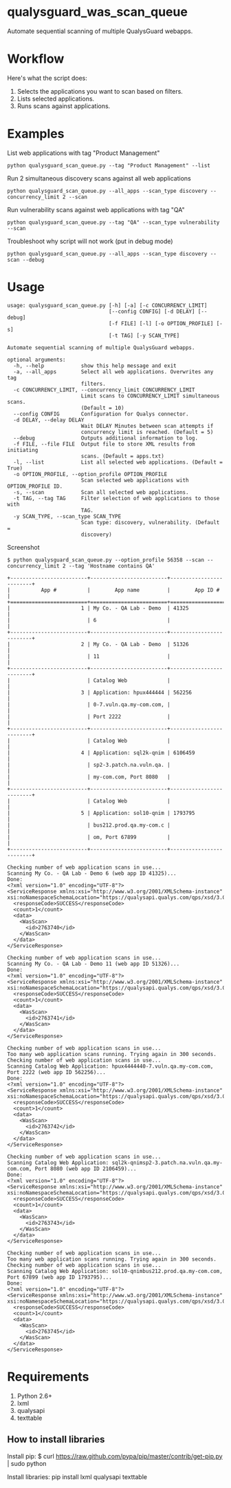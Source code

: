 qualysguard_was_scan_queue
==========================

Automate sequential scanning of multiple QualysGuard webapps.

Workflow
========

Here's what the script does:

1. Selects the applications you want to scan based on filters.
2. Lists selected applications.
3. Runs scans against applications.

Examples
========
List web applications with tag "Product Management"

    python qualysguard_scan_queue.py --tag "Product Management" --list

Run 2 simultaneous discovery scans against all web applications

    python qualysguard_scan_queue.py --all_apps --scan_type discovery --concurrency_limit 2 --scan

Run vulnerability scans against web applications with tag "QA"

    python qualysguard_scan_queue.py --tag "QA" --scan_type vulnerability --scan

Troubleshoot why script will not work (put in debug mode)

    python qualysguard_scan_queue.py --all_apps --scan_type discovery --scan --debug

Usage
=====

    usage: qualysguard_scan_queue.py [-h] [-a] [-c CONCURRENCY_LIMIT]
                                     [--config CONFIG] [-d DELAY] [--debug]
                                     [-f FILE] [-l] [-o OPTION_PROFILE] [-s]
                                     [-t TAG] [-y SCAN_TYPE]
    
    Automate sequential scanning of multiple QualysGuard webapps.
    
    optional arguments:
      -h, --help            show this help message and exit
      -a, --all_apps        Select all web applications. Overwrites any tag
                            filters.
      -c CONCURRENCY_LIMIT, --concurrency_limit CONCURRENCY_LIMIT
                            Limit scans to CONCURRENCY_LIMIT simultaneous scans.
                            (Default = 10)
      --config CONFIG       Configuration for Qualys connector.
      -d DELAY, --delay DELAY
                            Wait DELAY Minutes between scan attempts if
                            concurrency limit is reached. (Default = 5)
      --debug               Outputs additional information to log.
      -f FILE, --file FILE  Output file to store XML results from initiating
                            scans. (Default = apps.txt)
      -l, --list            List all selected web applications. (Default = True)
      -o OPTION_PROFILE, --option_profile OPTION_PROFILE
                            Scan selected web applications with OPTION_PROFILE ID.
      -s, --scan            Scan all selected web applications.
      -t TAG, --tag TAG     Filter selection of web applications to those with
                            TAG.
      -y SCAN_TYPE, --scan_type SCAN_TYPE
                            Scan type: discovery, vulnerability. (Default =
                            discovery)


Screenshot

    $ python qualysguard_scan_queue.py --option_profile 56358 --scan --concurrency_limit 2 --tag 'Hostname contains QA'
    
    +-------------------------+-------------------------+-------------------------+
    |          App #          |        App name         |        App ID #         |
    +=========================+=========================+=========================+
    |                       1 | My Co. - QA Lab - Demo  | 41325                   |
    |                         | 6                       |                         |
    +-------------------------+-------------------------+-------------------------+
    |                       2 | My Co. - QA Lab - Demo  | 51326                   |
    |                         | 11                      |                         |
    +-------------------------+-------------------------+-------------------------+
    |                         | Catalog Web             |                         |
    |                       3 | Application: hpux444444 | 562256                  |
    |                         | 0-7.vuln.qa.my-com.com, |                         |
    |                         | Port 2222               |                         |
    +-------------------------+-------------------------+-------------------------+
    |                         | Catalog Web             |                         |
    |                       4 | Application: sql2k-qnim | 6106459                 |
    |                         | sp2-3.patch.na.vuln.qa. |                         |
    |                         | my-com.com, Port 8080   |                         |
    +-------------------------+-------------------------+-------------------------+
    |                         | Catalog Web             |                         |
    |                       5 | Application: sol10-qnim | 1793795                 |
    |                         | bus212.prod.qa.my-com.c |                         |
    |                         | om, Port 67899          |                         |
    +-------------------------+-------------------------+-------------------------+
    
    Checking number of web application scans in use...
    Scanning My Co. - QA Lab - Demo 6 (web app ID 41325)...
    Done:
    <?xml version="1.0" encoding="UTF-8"?>
    <ServiceResponse xmlns:xsi="http://www.w3.org/2001/XMLSchema-instance" xsi:noNamespaceSchemaLocation="https://qualysapi.qualys.com/qps/xsd/3.0/was/wasscan.xsd">
      <responseCode>SUCCESS</responseCode>
      <count>1</count>
      <data>
        <WasScan>
          <id>2763740</id>
        </WasScan>
      </data>
    </ServiceResponse>
    
    Checking number of web application scans in use...
    Scanning My Co. - QA Lab - Demo 11 (web app ID 51326)...
    Done:
    <?xml version="1.0" encoding="UTF-8"?>
    <ServiceResponse xmlns:xsi="http://www.w3.org/2001/XMLSchema-instance" xsi:noNamespaceSchemaLocation="https://qualysapi.qualys.com/qps/xsd/3.0/was/wasscan.xsd">
      <responseCode>SUCCESS</responseCode>
      <count>1</count>
      <data>
        <WasScan>
          <id>2763741</id>
        </WasScan>
      </data>
    </ServiceResponse>
    
    Checking number of web application scans in use...
    Too many web application scans running. Trying again in 300 seconds.
    Checking number of web application scans in use...
    Scanning Catalog Web Application: hpux4444440-7.vuln.qa.my-com.com, Port 2222 (web app ID 562256)...
    Done:
    <?xml version="1.0" encoding="UTF-8"?>
    <ServiceResponse xmlns:xsi="http://www.w3.org/2001/XMLSchema-instance" xsi:noNamespaceSchemaLocation="https://qualysapi.qualys.com/qps/xsd/3.0/was/wasscan.xsd">
      <responseCode>SUCCESS</responseCode>
      <count>1</count>
      <data>
        <WasScan>
          <id>2763742</id>
        </WasScan>
      </data>
    </ServiceResponse>
    
    Checking number of web application scans in use...
    Scanning Catalog Web Application: sql2k-qnimsp2-3.patch.na.vuln.qa.my-com.com, Port 8080 (web app ID 2106459)...
    Done:
    <?xml version="1.0" encoding="UTF-8"?>
    <ServiceResponse xmlns:xsi="http://www.w3.org/2001/XMLSchema-instance" xsi:noNamespaceSchemaLocation="https://qualysapi.qualys.com/qps/xsd/3.0/was/wasscan.xsd">
      <responseCode>SUCCESS</responseCode>
      <count>1</count>
      <data>
        <WasScan>
          <id>2763743</id>
        </WasScan>
      </data>
    </ServiceResponse>
    
    Checking number of web application scans in use...
    Too many web application scans running. Trying again in 300 seconds.
    Checking number of web application scans in use...
    Scanning Catalog Web Application: sol10-qnimbus212.prod.qa.my-com.com, Port 67899 (web app ID 1793795)...
    Done:
    <?xml version="1.0" encoding="UTF-8"?>
    <ServiceResponse xmlns:xsi="http://www.w3.org/2001/XMLSchema-instance" xsi:noNamespaceSchemaLocation="https://qualysapi.qualys.com/qps/xsd/3.0/was/wasscan.xsd">
      <responseCode>SUCCESS</responseCode>
      <count>1</count>
      <data>
        <WasScan>
          <id>2763745</id>
        </WasScan>
      </data>
    </ServiceResponse>


Requirements
============

1. Python 2.6+
2. lxml
3. qualysapi
4. texttable

How to install libraries
------------------------

Install pip:
$ curl https://raw.github.com/pypa/pip/master/contrib/get-pip.py | sudo python

Install libraries:
pip install lxml qualysapi texttable

